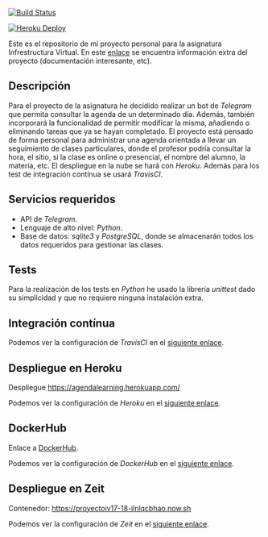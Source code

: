[![Build Status](https://travis-ci.org/mirismr/proyectoIV17-18.svg?branch=master)](https://travis-ci.org/mirismr/proyectoIV17-18)

[![Heroku Deploy](https://www.herokucdn.com/deploy/button.svg)](https://agendalearning.herokuapp.com/)

Este es el repositorio de mi proyecto personal para la asignatura Infrestructura Virtual. En este [enlace](https://mirismr.github.io/proyectoIV17-18/) se encuentra información extra del proyecto (documentación interesante, etc).

## Descripción
Para el proyecto de la asignatura he decidido realizar un bot de *Telegram* que permita consultar la agenda de un determinado día. Además, también incorporará la funcionalidad de permitir modificar la misma, añadiendo o eliminando tareas que ya se hayan completado. El proyecto está pensado de forma personal para administrar una agenda orientada a llevar un seguimiento de clases particulares, donde el profesor podría consultar la hora, el sitio, si la clase es online o presencial, el nombre del alumno, la materia, etc.
El despliegue en la nube se hará con *Heroku*. Además para los test de integración contínua se usará *TravisCI*.

## Servicios requeridos
- API de *Telegram*.
- Lenguaje de alto nivel: *Python*.
- Base de datos: *sqlite3* y *PostgreSQL*, donde se almacenarán todos los datos requeridos para gestionar las clases.

## Tests
Para la realización de los tests en *Python* he usado la librería *unittest* dado su simplicidad y que no requiere ninguna instalación extra.

## Integración contínua
Podemos ver la configuración de *TravisCI* en el [siguiente enlace](https://mirismr.github.io/proyectoIV17-18/).

## Despliegue en Heroku
Despliegue https://agendalearning.herokuapp.com/

Podemos ver la configuración de *Heroku* en el [siguiente enlace](https://mirismr.github.io/proyectoIV17-18/).

## DockerHub
Enlace a [DockerHub](https://hub.docker.com/r/mirismr/proyectoiv17-18/).

Podemos ver la configuración de *DockerHub* en el [siguiente enlace](https://mirismr.github.io/proyectoIV17-18/).

## Despliegue en Zeit

Contenedor: https://proyectoiv17-18-ilnlqcbhao.now.sh

Podemos ver la configuración de *Zeit* en el [siguiente enlace](https://mirismr.github.io/proyectoIV17-18/).